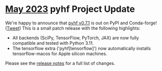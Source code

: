 # [May 2023][newsletter] pyhf Project Update

We're happy to announce that [pyhf v0.7.1](https://github.com/scikit-hep/pyhf/releases/tag/v0.7.1) is out on PyPI and Conda-forge! ([Tweet](https://twitter.com/pyhf_/status/1644302248040857600))
This is a small patch release with the following highlights:

* All backends (SciPy, TensorFlow, PyTorch, JAX) are now fully compatible and tested with Python 3.11.
* The tensorflow extra ('pyhf[tensorflow]') now automatically installs tensorflow-macos for Apple silicon machines.

Please see the [release notes](https://github.com/scikit-hep/pyhf/releases/tag/v0.7.1) for a full list of changes.

[newsletter]: https://numfocus.salsalabs.org/numfocus__newsletter_may2023
